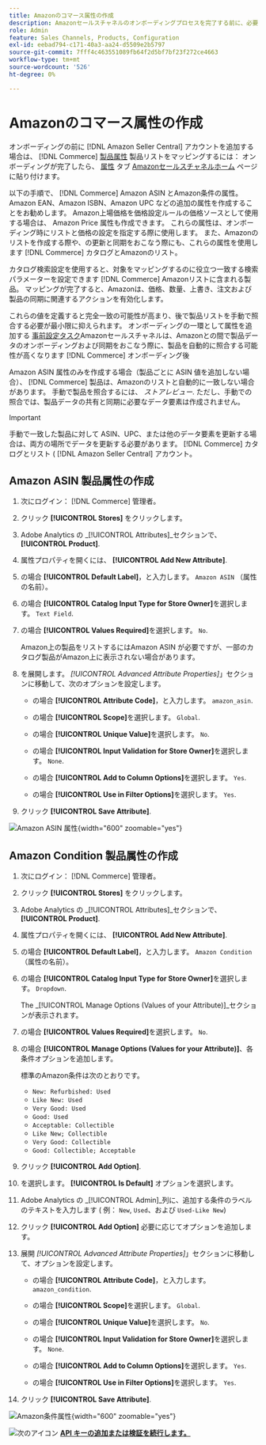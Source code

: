 ```yaml
---
title: Amazonのコマース属性の作成
description: Amazonセールスチャネルのオンボーディングプロセスを完了する前に、必要な情報が揃っていることを確認します。 [!UICONTROL Commerce] 製品属性。
role: Admin
feature: Sales Channels, Products, Configuration
exl-id: eebad794-c171-40a3-aa24-d5509e2b5797
source-git-commit: 7fff4c463551089fb64f2d5bf7bf23f272ce4663
workflow-type: tm+mt
source-wordcount: '526'
ht-degree: 0%

---
```


# Amazonのコマース属性の作成

オンボーディングの前に [!DNL Amazon Seller Central] アカウントを追加する場合は、 [!DNL Commerce] [製品属性](https://experienceleague.adobe.com/docs/commerce-admin/catalog/product-attributes/product-attributes.html) 製品リストをマッピングするには： オンボーディングが完了したら、 [属性](./managing-attributes.md) タブ [Amazonセールスチャネルホーム](./amazon-sales-channel-home.md) ページに貼り付けます。

以下の手順で、 [!DNL Commerce] Amazon ASIN とAmazon条件の属性。 Amazon EAN、Amazon ISBN、Amazon UPC などの追加の属性を作成することをお勧めします。 Amazon上場価格を価格設定ルールの価格ソースとして使用する場合は、 Amazon Price 属性も作成できます。 これらの属性は、オンボーディング時にリストと価格の設定を指定する際に使用します。 また、Amazonのリストを作成する際や、の更新と同期をおこなう際にも、これらの属性を使用します [!DNL Commerce] カタログとAmazonのリスト。

カタログ検索設定を使用すると、対象をマッピングするのに役立つ一致する検索パラメーターを設定できます [!DNL Commerce] Amazonリストに含まれる製品。 マッピングが完了すると、Amazonは、価格、数量、上書き、注文および製品の同期に関連するアクションを有効化します。

これらの値を定義すると完全一致の可能性が高まり、後で製品リストを手動で照合する必要が最小限に抑えられます。 オンボーディングの一環として属性を追加する [事前設定タスク](./amazon-pre-setup-tasks.md)Amazonセールスチャネルは、Amazonとの間で製品データのオンボーディングおよび同期をおこなう際に、製品を自動的に照合する可能性が高くなります [!DNL Commerce] オンボーディング後

Amazon ASIN 属性のみを作成する場合（製品ごとに ASIN 値を追加しない場合）、 [!DNL Commerce] 製品は、Amazonのリストと自動的に一致しない場合があります。 手動で製品を照合するには、 _ストアレビュー_. ただし、手動での照合では、製品データの共有と同期に必要なデータ要素は作成されません。

>[!IMPORTANT]
>
>手動で一致した製品に対して ASIN、UPC、または他のデータ要素を更新する場合は、両方の場所でデータを更新する必要があります。 [!DNL Commerce] カタログとリスト ( [!DNL Amazon Seller Central] アカウント。

## Amazon ASIN 製品属性の作成

1. 次にログイン： [!DNL Commerce] 管理者。

1. クリック **[!UICONTROL Stores]** をクリックします。

1. Adobe Analytics の _[!UICONTROL Attributes]_セクションで、**[!UICONTROL Product]**.

1. 属性プロパティを開くには、 **[!UICONTROL Add New Attribute]**.

1. の場合 **[!UICONTROL Default Label]**，と入力します。 `Amazon ASIN` （属性の名前）。

1. の場合 **[!UICONTROL Catalog Input Type for Store Owner]**&#x200B;を選択します。 `Text Field`.

1. の場合 **[!UICONTROL Values Required]**&#x200B;を選択します。 `No`.

   Amazon上の製品をリストするにはAmazon ASIN が必要ですが、一部のカタログ製品がAmazon上に表示されない場合があります。

1. を展開します。 _[!UICONTROL Advanced Attribute Properties]_」セクションに移動して、次のオプションを設定します。

   - の場合 **[!UICONTROL Attribute Code]**，と入力します。 `amazon_asin`.

   - の場合 **[!UICONTROL Scope]**&#x200B;を選択します。 `Global`.

   - の場合 **[!UICONTROL Unique Value]**&#x200B;を選択します。 `No`.

   - の場合 **[!UICONTROL Input Validation for Store Owner]**&#x200B;を選択します。 `None`.

   - の場合 **[!UICONTROL Add to Column Options]**&#x200B;を選択します。 `Yes`.

   - の場合 **[!UICONTROL Use in Filter Options]**&#x200B;を選択します。 `Yes`.

1. クリック **[!UICONTROL Save Attribute]**.

![Amazon ASIN 属性](assets/creating-asin-attribute.png){width="600" zoomable="yes"}

## Amazon Condition 製品属性の作成

1. 次にログイン： [!DNL Commerce] 管理者。

1. クリック **[!UICONTROL Stores]** をクリックします。

1. Adobe Analytics の _[!UICONTROL Attributes]_セクションで、**[!UICONTROL Product]**.

1. 属性プロパティを開くには、 **[!UICONTROL Add New Attribute]**.

1. の場合 **[!UICONTROL Default Label]**，と入力します。 `Amazon Condition` （属性の名前）。

1. の場合 **[!UICONTROL Catalog Input Type for Store Owner]**&#x200B;を選択します。 `Dropdown`.

   The _[!UICONTROL Manage Options (Values of your Attribute)]_セクションが表示されます。

1. の場合 **[!UICONTROL Values Required]**&#x200B;を選択します。 `No`.

1. の場合 **[!UICONTROL Manage Options (Values for your Attribute)]**、各条件オプションを追加します。

   標準のAmazon条件は次のとおりです。

   - `New: Refurbished: Used`
   - `Like New: Used`
   - `Very Good: Used`
   - `Good: Used`
   - `Acceptable: Collectible`
   - `Like New; Collectible`
   - `Very Good: Collectible`
   - `Good: Collectible; Acceptable`

1. クリック **[!UICONTROL Add Option]**.

1. を選択します。 **[!UICONTROL Is Default]** オプションを選択します。

1. Adobe Analytics の _[!UICONTROL Admin]_列に、追加する条件のラベルのテキストを入力します ( 例： `New`, `Used`、および `Used-Like New`)

1. クリック **[!UICONTROL Add Option]** 必要に応じてオプションを追加します。

1. 展開 _[!UICONTROL Advanced Attribute Properties]_」セクションに移動して、オプションを設定します。

   - の場合 **[!UICONTROL Attribute Code]**，と入力します。 `amazon_condition`.

   - の場合 **[!UICONTROL Scope]**&#x200B;を選択します。 `Global`.

   - の場合 **[!UICONTROL Unique Value]**&#x200B;を選択します。 `No`.

   - の場合 **[!UICONTROL Input Validation for Store Owner]**&#x200B;を選択します。 `None`.

   - の場合 **[!UICONTROL Add to Column Options]**&#x200B;を選択します。 `Yes`.

   - の場合 **[!UICONTROL Use in Filter Options]**&#x200B;を選択します。 `Yes`.

1. クリック **[!UICONTROL Save Attribute]**.

![Amazon条件属性](assets/creating-amazon-condition-attribute.png){width="600" zoomable="yes"}

![次のアイコン](assets/btn-next.png) [**API キーの追加または検証を続行します。**](./amazon-verify-api-key.md)
